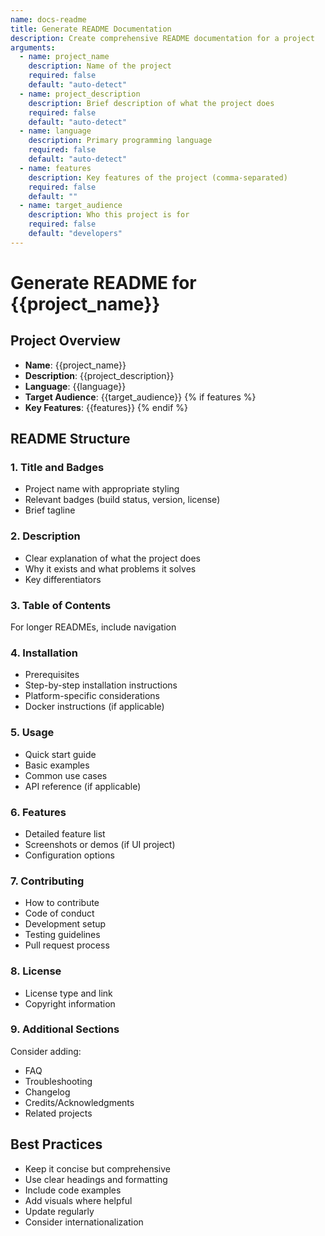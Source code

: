 ```yaml
---
name: docs-readme
title: Generate README Documentation
description: Create comprehensive README documentation for a project
arguments:
  - name: project_name
    description: Name of the project
    required: false
    default: "auto-detect"
  - name: project_description
    description: Brief description of what the project does
    required: false
    default: "auto-detect"
  - name: language
    description: Primary programming language
    required: false
    default: "auto-detect"
  - name: features
    description: Key features of the project (comma-separated)
    required: false
    default: ""
  - name: target_audience
    description: Who this project is for
    required: false
    default: "developers"
---
```


# Generate README for {{project_name}}

## Project Overview
- **Name**: {{project_name}}
- **Description**: {{project_description}}
- **Language**: {{language}}
- **Target Audience**: {{target_audience}}
{% if features %}
- **Key Features**: {{features}}
{% endif %}

## README Structure

### 1. Title and Badges
- Project name with appropriate styling
- Relevant badges (build status, version, license)
- Brief tagline

### 2. Description
- Clear explanation of what the project does
- Why it exists and what problems it solves
- Key differentiators

### 3. Table of Contents
For longer READMEs, include navigation

### 4. Installation
- Prerequisites
- Step-by-step installation instructions
- Platform-specific considerations
- Docker instructions (if applicable)

### 5. Usage
- Quick start guide
- Basic examples
- Common use cases
- API reference (if applicable)

### 6. Features
- Detailed feature list
- Screenshots or demos (if UI project)
- Configuration options

### 7. Contributing
- How to contribute
- Code of conduct
- Development setup
- Testing guidelines
- Pull request process

### 8. License
- License type and link
- Copyright information

### 9. Additional Sections
Consider adding:
- FAQ
- Troubleshooting
- Changelog
- Credits/Acknowledgments
- Related projects

## Best Practices
- Keep it concise but comprehensive
- Use clear headings and formatting
- Include code examples
- Add visuals where helpful
- Update regularly
- Consider internationalization